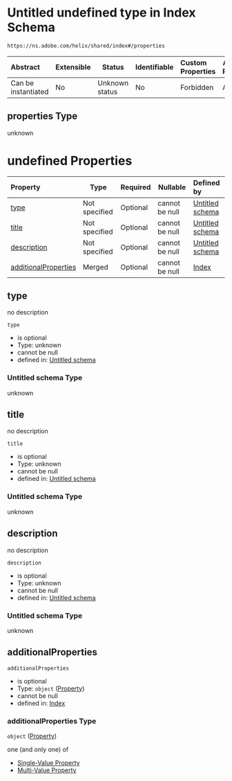 # Untitled undefined type in Index Schema

```txt
https://ns.adobe.com/helix/shared/index#/properties
```




| Abstract            | Extensible | Status         | Identifiable | Custom Properties | Additional Properties | Access Restrictions | Defined In                                                      |
| :------------------ | ---------- | -------------- | ------------ | :---------------- | --------------------- | ------------------- | --------------------------------------------------------------- |
| Can be instantiated | No         | Unknown status | No           | Forbidden         | Allowed               | none                | [index.schema.json\*](index.schema.json "open original schema") |

## properties Type

unknown

# undefined Properties

| Property                                      | Type          | Required | Nullable       | Defined by                                                                                                                                     |
| :-------------------------------------------- | ------------- | -------- | -------------- | :--------------------------------------------------------------------------------------------------------------------------------------------- |
| [type](#type)                                 | Not specified | Optional | cannot be null | [Untitled schema](undefined.md "undefined#undefined")                                                                                          |
| [title](#title)                               | Not specified | Optional | cannot be null | [Untitled schema](undefined.md "undefined#undefined")                                                                                          |
| [description](#description)                   | Not specified | Optional | cannot be null | [Untitled schema](undefined.md "undefined#undefined")                                                                                          |
| [additionalProperties](#additionalproperties) | Merged        | Optional | cannot be null | [Index](index-properties-properties-property.md "https&#x3A;//ns.adobe.com/helix/shared/property#/properties/properties/additionalProperties") |

## type

no description

`type`

-   is optional
-   Type: unknown
-   cannot be null
-   defined in: [Untitled schema](undefined.md "undefined#undefined")

### Untitled schema Type

unknown

## title

no description

`title`

-   is optional
-   Type: unknown
-   cannot be null
-   defined in: [Untitled schema](undefined.md "undefined#undefined")

### Untitled schema Type

unknown

## description

no description

`description`

-   is optional
-   Type: unknown
-   cannot be null
-   defined in: [Untitled schema](undefined.md "undefined#undefined")

### Untitled schema Type

unknown

## additionalProperties




`additionalProperties`

-   is optional
-   Type: `object` ([Property](index-properties-properties-property.md))
-   cannot be null
-   defined in: [Index](index-properties-properties-property.md "https&#x3A;//ns.adobe.com/helix/shared/property#/properties/properties/additionalProperties")

### additionalProperties Type

`object` ([Property](index-properties-properties-property.md))

one (and only one) of

-   [Single-Value Property](property-oneof-single-value-property.md "check type definition")
-   [Multi-Value Property](property-oneof-multi-value-property.md "check type definition")
